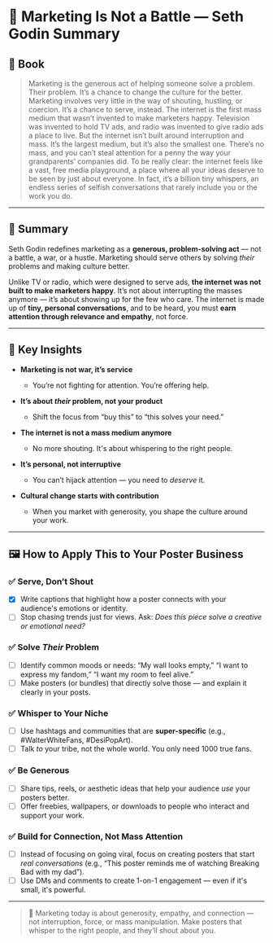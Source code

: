 # 📣 Marketing Is Not a Battle — Seth Godin Summary

## 📔 Book

>Marketing is the generous act of helping someone solve a problem. Their problem. It’s a chance to change the culture for the better. Marketing involves very little in the way of shouting, hustling, or coercion. It’s a chance to serve, instead. The internet is the first mass medium that wasn’t invented to make marketers happy. Television was invented to hold TV ads, and radio was invented to give radio ads a place to live. But the internet isn’t built around interruption and mass. It’s the largest medium, but it’s also the smallest one. There’s no mass, and you can’t steal attention for a penny the way your grandparents’ companies did. To be really clear: the internet feels like a vast, free media playground, a place where all your ideas deserve to be seen by just about everyone. In fact, it’s a billion tiny whispers, an endless series of selfish conversations that rarely include you or the work you do.

---
## 📌 Summary

Seth Godin redefines marketing as a **generous, problem-solving act** — not a battle, a war, or a hustle. Marketing should serve others by solving *their* problems and making culture better. 

Unlike TV or radio, which were designed to serve ads, **the internet was not built to make marketers happy**. It’s not about interrupting the masses anymore — it’s about showing up for the few who care. The internet is made up of **tiny, personal conversations**, and to be heard, you must **earn attention through relevance and empathy**, not force.

---

## 🔑 Key Insights

- **Marketing is not war, it’s service**
  - You’re not fighting for attention. You’re offering help.

- **It’s about *their* problem, not your product**
  - Shift the focus from “buy this” to “this solves your need.”

- **The internet is not a mass medium anymore**
  - No more shouting. It's about whispering to the right people.

- **It’s personal, not interruptive**
  - You can’t hijack attention — you need to *deserve* it.

- **Cultural change starts with contribution**
  - When you market with generosity, you shape the culture around your work.

---

## 🖼️ How to Apply This to Your Poster Business

### ✅ Serve, Don’t Shout
- [x] Write captions that highlight how a poster connects with your audience's emotions or identity.
- [ ] Stop chasing trends just for views. Ask: *Does this piece solve a creative or emotional need?*

### ✅ Solve *Their* Problem
- [ ] Identify common moods or needs: “My wall looks empty,” “I want to express my fandom,” “I want my room to feel alive.”
- [ ] Make posters (or bundles) that directly solve those — and explain it clearly in your posts.

### ✅ Whisper to Your Niche
- [ ] Use hashtags and communities that are **super-specific** (e.g., #WalterWhiteFans, #DesiPopArt).
- [ ] Talk *to* your tribe, not the whole world. You only need 1000 true fans.

### ✅ Be Generous
- [ ] Share tips, reels, or aesthetic ideas that help your audience *use* your posters better.
- [ ] Offer freebies, wallpapers, or downloads to people who interact and support your work.

### ✅ Build for Connection, Not Mass Attention
- [ ] Instead of focusing on going viral, focus on creating posters that start *real conversations* (e.g., “This poster reminds me of watching Breaking Bad with my dad”).
- [ ] Use DMs and comments to create 1-on-1 engagement — even if it's small, it's powerful.

---

> 🧭 Marketing today is about generosity, empathy, and connection — not interruption, force, or mass manipulation. Make posters that whisper to the right people, and they’ll shout about you.
